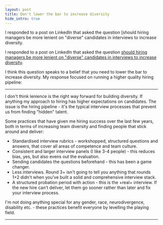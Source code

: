 ```yaml
---
layout: post
title: Don't lower the bar to increase diversity
hide_intro: true
---
```


I responded to a post on LinkedIn that asked the question [should hiring managers be more lenient on "diverse" candidates in interviews to increase diversity.

<!--more-->

I responded to a post on LinkedIn that asked the question [should hiring managers be more lenient on "diverse" candidates in interviews to increase diversity](https://www.linkedin.com/feed/update/urn:li:activity:7224362431307747328/).

I think this question speaks to a belief that you need to lower the bar to increase diversity. My response focused on running a higher quality hiring pipeline:

-----

I don't think lenience is the right way forward for building diversity. If anything my approach to hiring has higher expectations on candidates. The issue is the hiring pipeline - it's the typical interview processes that prevent us from finding "hidden" talent.
  
Some practices that have given me hiring success over the last few years, both in terms of increasing team diversity and finding people that stick around and deliver:  
* Standardised interview rubrics - workshopped, structured questions and answers, that cover all areas of competence and team culture.  
* Consistent and larger interview panels (I like 3-4 people) - this reduces bias, yes, but also evens out the evaluation.  
* Sending candidates the questions beforehand - this has been a game changer.  
* Less interviews. Round 3+ isn't going to tell you anything that rounds 1+2 didn't when you've built a solid and comprehensive interview stack.  
* A structured probation period with action - this is the +real+ interview. If the new hire can't deliver, let them go sooner rather than later and fix your interview process.  
  
I'm not doing anything special for any gender, race, neurodivergence, disability etc. - these practices benefit everyone by levelling the playing field.

-----
